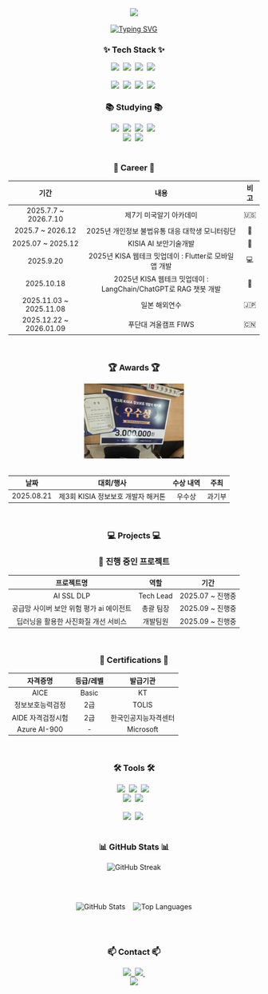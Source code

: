 <!--타이틀 부분-->
<div align="center">
  <img src="https://capsule-render.vercel.app/api?type=waving&color=gradient&height=250&section=header&text=Creatine-mono&fontSize=70&fontColor=fff&animation=fadeIn&fontAlignY=38&desc=AI%20/%20Security%20/%20Deep%20Learning%20Developer&descAlignY=55&descSize=20" />
  
  <!-- Typing SVG -->
  <a href="https://git.io/typing-svg"><img src="https://readme-typing-svg.demolab.com?font=Fira+Code&weight=600&size=28&duration=4000&pause=1000&color=6366F1&center=true&vCenter=true&multiline=true&repeat=true&width=600&height=100&lines=Welcome+to+my+GitHub!+%F0%9F%91%8B;AI+%7C+Security+%7C+Deep+Learning;" alt="Typing SVG" /></a>
</div>

<!--내용 부분-->
<h3 align="center">✨ Tech Stack ✨</h3>
<div align="center">
  <img src="https://img.shields.io/badge/react-20232a.svg?style=for-the-badge&logo=react&logoColor=61DAFB" />&nbsp
  <img src="https://img.shields.io/badge/javascript-F7DF1E.svg?style=for-the-badge&logo=javascript&logoColor=20232a" />&nbsp
  <img src="https://img.shields.io/badge/html5-E34F26.svg?style=for-the-badge&logo=html5&logoColor=white" />&nbsp
  <img src="https://img.shields.io/badge/css3-1572B6.svg?style=for-the-badge&logo=css3&logoColor=white" />&nbsp
</div>
<br>
<div align="center">
  <img src="https://img.shields.io/badge/python-3670A0?style=for-the-badge&logo=python&logoColor=ffdd54" />&nbsp
  <img src="https://img.shields.io/badge/PyTorch-EE4C2C?style=for-the-badge&logo=pytorch&logoColor=white" />&nbsp
  <img src="https://img.shields.io/badge/TensorFlow-FF6F00?style=for-the-badge&logo=tensorflow&logoColor=white" />&nbsp
  <img src="https://img.shields.io/badge/🤗_Transformers-FFD21E?style=for-the-badge&logoColor=000" />&nbsp
</div>

<h3 align="center">📚 Studying 📚</h3>
<div align="center">
  <img src="https://img.shields.io/badge/python-3670A0?style=for-the-badge&logo=python&logoColor=ffdd54" />&nbsp
  <img src="https://img.shields.io/badge/pandas-150458.svg?style=for-the-badge&logo=pandas&logoColor=white" />&nbsp
  <img src="https://img.shields.io/badge/numpy-4d77cf.svg?style=for-the-badge&logo=numpy&logoColor=white" />&nbsp
  <img src="https://img.shields.io/badge/Matplotlib-11557c.svg?style=for-the-badge&logo=Matplotlib&logoColor=white" />&nbsp
</div>
<div align="center">
  <img src="https://img.shields.io/badge/Node.js-339933?style=for-the-badge&logo=node.js&logoColor=white" />&nbsp
  <img src="https://img.shields.io/badge/🦜_LangChain-1C3C3C?style=for-the-badge&logoColor=white" />&nbsp
</div>
<br>

<h3 align="center">💼 Career 💼</h3>
<div align="center">
  
| 기간 | 내용 | 비고 |
|:---:|:---:|:---:|
| 2025.7.7 ~ 2026.7.10 |  제7기 미국알기 아카데미  | 🇺🇸 |
| 2025.7 ~ 2026.12 | 2025년 개인정보 불법유통 대응 대학생 모니터링단 | 🔐 |
| 2025.07 ~ 2025.12 | KISIA AI 보안기술개발 | 🔐 |
| 2025.9.20 | 2025년 KISA 웹테크 밋업데이 : Flutter로 모바일 앱 개발 | 💻 |
| 2025.10.18 | 2025년 KISA 웹테크 밋업데이 : LangChain/ChatGPT로 RAG 챗봇 개발 | 🤖 |
| 2025.11.03 ~ 2025.11.08 | 일본 해외연수 | 🇯🇵 |
| 2025.12.22 ~ 2026.01.09 | 푸단대 겨울캠프 FIWS | 🇨🇳 |

</div>
<br>

<h3 align="center">🏆 Awards 🏆</h3>
<div align="center">

<img src="./img/상장이미지.jpg" width="200"/>
<br/><br/>
  
| 날짜 | 대회/행사 | 수상 내역 | 주최 |
|:---:|:---:|:---:|:---:|
| 2025.08.21 | 제3회 KISIA 정보보호 개발자 해커톤 | 우수상 | 과기부 |

</div>
<br>

<h3 align="center">💻 Projects 💻</h3>
<div align="center">
  
### 🚀 진행 중인 프로젝트
  
| 프로젝트명 | 역할 | 기간 |
|:---:|:---:|:---:|
| AI SSL DLP | Tech Lead | 2025.07 ~ 진행중 |
| 공급망 사이버 보안 위험 평가 ai 에이전트 | 총괄 팀장 | 2025.09 ~ 진행중 |
| 딥러닝을 활용한 사진화질 개선 서비스 | 개발팀원 | 2025.09 ~ 진행중 |

</div>
<br>

<h3 align="center">📜 Certifications 📜</h3>
<div align="center">
  
| 자격증명 | 등급/레벨 | 발급기관 |
|:---:|:---:|:---:|
| AICE | Basic | KT |
|정보보호능력검정 | 2급 | TOLIS |
| AIDE 자격검정시험 | 2급 | 한국인공지능자격센터 |
| Azure AI-900 | - | Microsoft |

</div>
<br>

<h3 align="center">🛠 Tools 🛠</h3>
<div align="center">
  <img src="https://img.shields.io/badge/git-F05033.svg?style=for-the-badge&logo=git&logoColor=white" />&nbsp
  <img src="https://img.shields.io/badge/github-181717.svg?style=for-the-badge&logo=github&logoColor=white" />&nbsp
  <img src="https://img.shields.io/badge/Obsidian-7C3AED.svg?style=for-the-badge&logo=obsidian&logoColor=white" />&nbsp
</div>
<div align="center">
  <img src="https://img.shields.io/badge/Claude-181818?style=for-the-badge&logo=anthropic&logoColor=D97757" />&nbsp
  <img src="https://img.shields.io/badge/Gemini-8E75B2?style=for-the-badge&logo=googlegemini&logoColor=white" />&nbsp
</div>
<br>
<div align="center">
  <img src="https://img.shields.io/badge/VSCode-2C2C32.svg?style=for-the-badge&logo=visual-studio-code&logoColor=22ABF3" />&nbsp
  <img src="https://img.shields.io/badge/jupyter-2C2C32.svg?style=for-the-badge&logo=jupyter&logoColor=F37726" />&nbsp
</div>
<br>

<h3 align="center">📊 GitHub Stats 📊</h3>
<div align="center">

<!-- GitHub Streak Stats -->
<img src="https://github-readme-streak-stats.herokuapp.com/?user=Creatine-mono&theme=tokyonight&hide_border=true" alt="GitHub Streak"/>

<br/><br/>

<!-- GitHub Stats Cards -->
<img src="https://github-readme-stats.vercel.app/api?username=Creatine-mono&show_icons=true&theme=tokyonight&hide_border=true" alt="GitHub Stats"/>
&nbsp;&nbsp;
<img src="https://github-readme-stats.vercel.app/api/top-langs/?username=Creatine-mono&layout=compact&theme=tokyonight&hide_border=true" alt="Top Languages"/>

<br/><br/>

<h3 align="center">📫 Contact 📫</h3>
<div align="center">
  <a href="mailto:psh243360@gmail.com">
    <img src="https://img.shields.io/badge/psh243360@gmail.com-D14836?style=for-the-badge&logo=gmail&logoColor=white"/>&nbsp
  </a>
  <a href="https://huggingface.co/psh3333">
    <img src="https://img.shields.io/badge/🤗_HuggingFace-FFD21E?style=for-the-badge&logoColor=000"/>&nbsp
  </a>
</div>

<!-- Footer Wave -->
<div align="center">
  <img src="https://capsule-render.vercel.app/api?type=waving&color=gradient&height=150&section=footer" />
</div>
